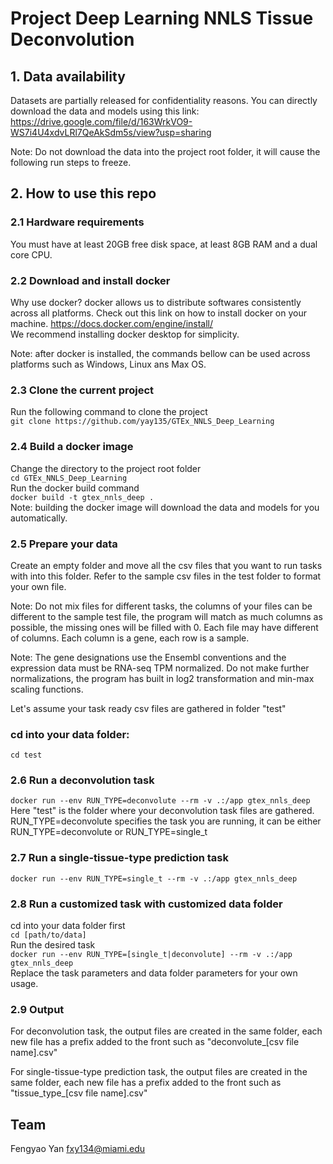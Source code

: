 # Project Deep Learning NNLS Tissue Deconvolution

## 1. Data availability
Datasets are partially released for confidentiality reasons. You can directly download the data and models using this link:
https://drive.google.com/file/d/163WrkVO9-WS7i4U4xdvLRl7QeAkSdm5s/view?usp=sharing  

Note: Do not download the data into the project root folder, it will cause the following run steps to freeze.

## 2. How to use this repo
### 2.1 Hardware requirements
You must have at least 20GB free disk space, at least 8GB RAM and a dual core CPU.

### 2.2 Download and install docker
Why use docker? docker allows us to distribute softwares consistently across all platforms. Check out this link on how to install docker on your machine.
https://docs.docker.com/engine/install/  
We recommend installing docker desktop for simplicity.

Note: after docker is installed, the commands bellow can be used across platforms such as Windows, Linux ans Max OS.

### 2.3 Clone the current project
Run the following command to clone the project  
``git clone https://github.com/yay135/GTEx_NNLS_Deep_Learning``  
### 2.4 Build a docker image 
Change the directory to the project root folder  
``cd GTEx_NNLS_Deep_Learning``  
Run the docker build command  
``docker build -t gtex_nnls_deep .``  
Note: building the docker image will download the data and models for you automatically.  

### 2.5 Prepare your data
Create an empty folder and move all the csv files that you want to run tasks with into this folder. Refer to the sample csv files in the test folder to format your own file.

Note: Do not mix files for different tasks, the columns of your files can be different to the sample test file, the program will match as much columns as possible, the missing ones will be filled with 0. Each file may have different of columns. Each column is a gene, each row is a sample. 

Note: The gene designations use the Ensembl conventions and the expression data must be RNA-seq TPM normalized. Do not make further normalizations, the program has built in log2 transformation and min-max scaling functions.

Let's assume your task ready csv files are gathered in folder "test"  
### cd into your data folder:
``cd test``  

### 2.6 Run a deconvolution task
``docker run --env RUN_TYPE=deconvolute --rm -v .:/app gtex_nnls_deep``  
Here "test" is the folder where your deconvolution task files are gathered. RUN_TYPE=deconvolute specifies the task you are running, it can be either RUN_TYPE=deconvolute or RUN_TYPE=single_t
### 2.7 Run a single-tissue-type prediction task
``docker run --env RUN_TYPE=single_t --rm -v .:/app gtex_nnls_deep``  
### 2.8 Run a customized task with customized data folder
cd into your data folder first  
``cd [path/to/data]``  
Run the desired task  
``docker run --env RUN_TYPE=[single_t|deconvolute] --rm -v .:/app gtex_nnls_deep``  
Replace the task parameters and data folder parameters for your own usage.
### 2.9 Output
For deconvolution task, the output files are created in the same folder, each new file has a prefix added to the front such as "deconvolute_[csv file name].csv"  

For single-tissue-type prediction task, the output files are created in the same folder, each new file has a prefix added to the front such as "tissue_type_[csv file name].csv"  

## Team
Fengyao Yan fxy134@miami.edu 